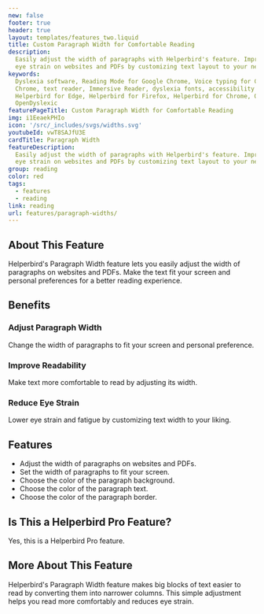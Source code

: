 ```yaml
---
new: false
footer: true
header: true
layout: templates/features_two.liquid
title: Custom Paragraph Width for Comfortable Reading
description:
  Easily adjust the width of paragraphs with Helperbird's feature. Improve readability and reduce
  eye strain on websites and PDFs by customizing text layout to your needs.
keywords:
  Dyslexia software, Reading Mode for Google Chrome, Voice typing for Chrome, Text to speech for
  Chrome, text reader, Immersive Reader, dyslexia fonts, accessibility software, dyslexia software,
  Helperbird for Edge, Helperbird for Firefox, Helperbird for Chrome, Opendyslexic for Chrome,
  OpenDyslexic
featurePageTitle: Custom Paragraph Width for Comfortable Reading
img: i1EeaekPHIo
icon: '/src/_includes/svgs/widths.svg'
youtubeId: vwT8SAJfU3E
cardTitle: Paragraph Width
featureDescription:
  Easily adjust the width of paragraphs with Helperbird's feature. Improve readability and reduce
  eye strain on websites and PDFs by customizing text layout to your needs.
group: reading
color: red
tags:
  - features
  - reading
link: reading
url: features/paragraph-widths/
---
```


## About This Feature

Helperbird's Paragraph Width feature lets you easily adjust the width of paragraphs on websites and
PDFs. Make the text fit your screen and personal preferences for a better reading experience.

## Benefits

### Adjust Paragraph Width

Change the width of paragraphs to fit your screen and personal preference.

### Improve Readability

Make text more comfortable to read by adjusting its width.

### Reduce Eye Strain

Lower eye strain and fatigue by customizing text width to your liking.

## Features

- Adjust the width of paragraphs on websites and PDFs.
- Set the width of paragraphs to fit your screen.
- Choose the color of the paragraph background.
- Choose the color of the paragraph text.
- Choose the color of the paragraph border.

## Is This a Helperbird Pro Feature?

Yes, this is a Helperbird Pro feature.

## More About This Feature

Helperbird's Paragraph Width feature makes big blocks of text easier to read by converting them into
narrower columns. This simple adjustment helps you read more comfortably and reduces eye strain.
